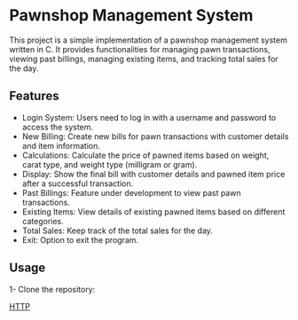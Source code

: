 
# Pawnshop Management System

This project is a simple implementation of a pawnshop management system written in C. It provides functionalities for managing pawn transactions, viewing past billings, managing existing items, and tracking total sales for the day.
## Features

- Login System: Users need to log in with a username and password to access the system.
- New Billing: Create new bills for pawn transactions with customer details and item information.
- Calculations: Calculate the price of pawned items based on weight, carat type, and weight type (milligram or gram).
- Display: Show the final bill with customer details and pawned item price after a successful transaction.
- Past Billings: Feature under development to view past pawn transactions.
- Existing Items: View details of existing pawned items based on different categories.
- Total Sales: Keep track of the total sales for the day.
- Exit: Option to exit the program.

## Usage

1- Clone the repository:

[HTTP](https://github.com/MumthazDeen/C-Project.git)